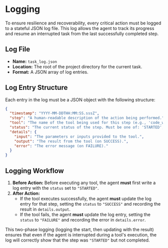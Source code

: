 # Logging

To ensure resilience and recoverability, every critical action must be logged to a stateful JSON log file. This log allows the agent to track its progress and resume an interrupted task from the last successfully completed step.

## Log File

- **Name:** `task_log.json`
- **Location:** The root of the project directory for the current task.
- **Format:** A JSON array of log entries.

## Log Entry Structure

Each entry in the log must be a JSON object with the following structure:

```json
{
  "timestamp": "YYYY-MM-DDTHH:MM:SS.sssZ",
  "step": "A human-readable description of the action being performed.",
  "tool": "The name of the tool being used for this step (e.g., 'code_writer', 'command_executor').",
  "status": "The current status of the step. Must be one of: 'STARTED', 'SUCCESS', 'FAILURE'.",
  "details": {
    "input": "The parameters or inputs provided to the tool.",
    "output": "The result from the tool (on SUCCESS).",
    "error": "The error message (on FAILURE)."
  }
}
```

## Logging Workflow

1. **Before Action:** Before executing any tool, the agent **must** first write a log entry with the `status` set to `"STARTED"`.
2. **After Action:**
    - If the tool executes successfully, the agent **must** update the log entry for that step, setting the `status` to `"SUCCESS"` and recording the result in `details.output`.
    - If the tool fails, the agent **must** update the log entry, setting the `status` to `"FAILURE"` and recording the error in `details.error`.

This two-phase logging (logging the start, then updating with the result) ensures that even if the agent is interrupted during a tool's execution, the log will correctly show that the step was `"STARTED"` but not completed.
